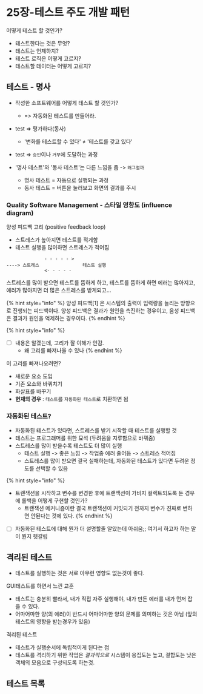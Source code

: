 # 25장-테스트 주도 개발 패턴

어떻게 테스트 할 것인가?

- 테스트한다는 것은 무엇?
- 테스트는 언제하지?
- 테스트 로직은 어떻게 고르지?
- 테스트할 데이터는 어떻게 고르지?

## 테스트 - 명사

- 작성한 소프트웨어를 어떻게 테스트 할 것인가?
  - => 자동화된 테스트를 만들어라.

- test => 평가하다(동사)
  - '변화를 테스트할 수 있다' ≠ '테스트를 갖고 있다'

- test => `승인`이나 `거부`에 도달하는 과정

- '명사 테스트'와 '동사 테스트'는 다른 느낌을 줌 -> `왜그럴까`
  - 명사 테스트 = 자동으로 실행되는 과정
  - 동사 테스트 = 버튼을 눌러보고 화면의 결과를 주시

### Quality Software Management - 스타일 영향도 (influence diagram)

양성 피드백 고리 (positive feedback loop)
- 스트레스가 높아지면 테스트를 적게함
- 테스트 실행을 많이하면 스트레스가 적어짐

```
              - - - - - >
----> 스트레스                테스트 실행
              <- - - - -
```

스트레스를 많이 받으면 테스트를 뜸하게 하고, 테스트를 뜸하게 하면 에러는 많아지고, 에러가 많아지면 더 많은 스트레스를 받게되고...


{% hint style="info" %}
양성 피드백[1] 은 시스템의 출력이 입력량을 늘리는 방향으로 진행되는 피드백이다.
양성 피드백은 결과가 원인을 촉진하는 경우이고, 음성 피드백은 결과가 원인을 억제하는 경우이다.
{% endhint %}


{% hint style="info" %}
- [ ] 내용은 알겠는데, 고리가 잘 이해가 안감.
  - 왜 고리를 빠져나올 수 있나
{% endhint %}

이 고리를 빠져나오려면?
- 새로운 요소 도입
- 기존 요소와 바꿔치기
- 화살표를 바꾸기
- **현재의 경우** : `테스트`를 `자동화된 테스트`로 치환하면 됨

### 자동화된 테스트?

- 자동화된 테스트가 있다면, 스트레스를 받기 시작할 때 테스트를 실행할 것
- 테스트는 프로그래머를 위한 묘석 (두려움을 지루함으로 바꿔줌)
- 스트레스를 많이 받을수록 테스트도 더 많이 실행
  - 테스트 실행 -> 좋은 느낌 -> 작업중 에러 줄어듬 -> 스트레스 적어짐
  - 스트레스를 많이 받으면 결국 실패하는데, 자동화된 테스트가 있다면 두려운 정도를 선택할 수 있음

{% hint style="info" %}
- 트랜잭션을 시작하고 변수를 변경한 후에 트랜잭션이 가비지 컬렉트되도록 둔 경우에 롤백을 어떻게 구현할 것인가?
  - 트랜잭션 메커니즘이란 결국 트랜잭션이 커밋되기 전까지 변수가 진짜로 변하면 안된다는 것에 있다.
{% endhint %}


- [ ] 자동화된 테스트에 대해 뭔가 더 설명할줄 알았는데 아쉬움;; 여기서 하고자 하는 말이 뭔지 헷갈림

## 격리된 테스트

- 테스트를 실행하는 것은 서로 아무런 영향도 없는것이 좋다.

GUI테스트를 하면서 느낀 교훈

- 테스트는 충분히 빨라서, 내가 직접 자주 실행해야, 내가 만든 에러를 내가 먼저 잡을 수 있다.
- 어마어마한 양(의 에러)이 반드시 어마어마한 양의 문제를 의미하는 것은 아님 (앞의 테스트의 영향을 받는경우가 있음)

격리된 테스트

- 테스트가 실행순서에 독립적이게 된다는 점
- 테스트를 격리하기 위한 작업은 *결과적으로* 시스템이 응집도는 높고, 결합도는 낮은 객체의 모음으로 구성되도록 하는것.

## 테스트 목록
